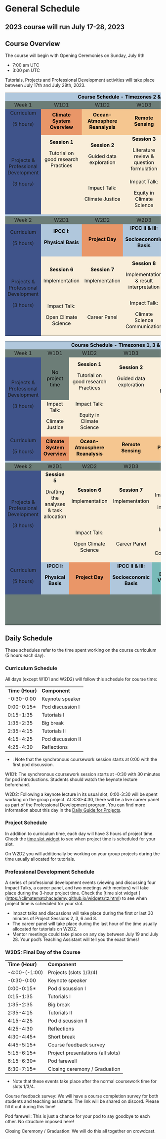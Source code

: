 # General Schedule


## 2023 course will run July 17-28, 2023


## Course Overview

The course will begin with Opening Ceremonies on Sunday, July 9th

* 7:00 am UTC
* 3:00 pm UTC

Tutorials, Projects and Professional Development activities will take place between July 17th and July 28th, 2023.


<table>
  <tr>
   <td colspan="6" bgcolor="#B0C7DC" align="center" ><strong><font color="black" > Course Schedule - Timezones 2 & 5 </font></strong>
   </td>
  </tr>
  <tr>
   <td bgcolor="#6C7D77" align="center" >Week 1
   </td>
   <td bgcolor="#6C7D77" align="center" >W1D1
   </td>
   <td bgcolor="#6C7D77" align="center" >W1D2
   </td>
   <td bgcolor="#6C7D77" align="center" >W1D3
   </td>
   <td bgcolor="#6C7D77" align="center" >W1D4
   </td>
   <td bgcolor="#6C7D77" align="center" >W1D5
   </td>
  </tr>
  <tr>
   <td bgcolor="#3F538A" align="center" >Curriculum
<p>
(5 hours)
   </td>
   <td bgcolor="#E99668" align="center" ><strong><font color="black" > Climate System Overview </font></strong>
   </td>
   <td bgcolor="#F5C690" align="center" ><strong><font color="black" > Ocean-Atmosphere Reanalysis </font></strong>
   </td>
   <td bgcolor="#F5C690" align="center" ><strong><font color="black" > Remote Sensing </font></strong>
   </td>
   <td bgcolor="#F5C690" align="center" ><strong><font color="black" > Paleoclimate </font></strong>
   </td>
   <td bgcolor="#B0C7DC" align="center" ><strong><font color="black" > Climate Modeling </font></strong>
   </td>
  </tr>
  <tr>
   <td bgcolor="#3F538A" >
   </td>
   <td bgcolor="#E99668"  align="center" ><img tutorials/static/icon_W1D1.png >
   </td>
   <td bgcolor="#F5C690"  align="center" ><img tutorials/static/icon_W1D2.png >
   </td>
   <td bgcolor="#F5C690"  align="center" ><img tutorials/static/icon_W1D3.png >
   </td>
   <td bgcolor="#F5C690"  align="center" ><img tutorials/static/icon_W1D4.png >
   </td>
   <td bgcolor="#B0C7DC"  align="center" ><img tutorials/static/icon_W1D5.png >
   </td>
  </tr>
  <tr>
   <td rowspan="2" bgcolor="#3F538A"  align="center" >Projects & Professional Development
<p>
(3 hours)
   </td>
   <td bgcolor="#F9EEDA" style="color:black" align="center" ><strong><font color="black"> Session 1 </font></strong>
<p>
<font color="black"> Tutorial on good research Practices </font>
   </td>
   <td bgcolor="#F9EEDA" style="color:black" align="center" ><strong><font color="black"> Session 2 </font></strong>
<p>
<font color="black"> Guided data exploration </font>
   </td>
   <td bgcolor="#F9EEDA" style="color:black" align="center" ><strong><font color="black"> Session 3 </font></strong>
<p>
<font color="black">Literature review & question formulation</font>
   </td>
   <td bgcolor="#F9EEDA" style="color:black" align="center" ><strong><font color="black"> Session 4 </font></strong>
<p>
<font color="black"> Proposal writing, swaps & submission </font>
   </td>
   <td bgcolor="#F9EEDA" style="color:black" align="center" ><strong><font color="black"> Session 5 </font></strong>
<p>
<font color="black"> Drafting the analyses & task allocation </font>
   </td>
  </tr>
  <tr>
   <td bgcolor="#F9EEDA" >
   </td>
   <td bgcolor="#F9EEDA" align="center" ><font color="black" > Impact Talk: </font>
<p>
<font color="black"> Climate Justice</font>
   </td>
   <td bgcolor="#F9EEDA" align="center" ><font color="black" > Impact Talk: </font>
<p><font color="black"> Equity in Climate Science </font>
   </td>
   <td bgcolor="#F9EEDA" >
   </td>
   <td bgcolor="#F9EEDA" >
   </td>
   <td bgcolor="#F9EEDA" >
   </td>
  </tr>
  <tr>
   <td colspan="6"  bgcolor="#B0C7DC" >
   </td>
  </tr>
  <tr>
   <td bgcolor="#6C7D77"  align="center" >Week 2
   </td>
   <td bgcolor="#6C7D77"  align="center" >W2D1
   </td>
   <td bgcolor="#6C7D77"  align="center" >W2D2
   </td>
   <td bgcolor="#6C7D77"  align="center" >W2D3
   </td>
   <td bgcolor="#6C7D77"  align="center" >W2D4
   </td>
   <td bgcolor="#6C7D77"  align="center" >W2D5
   </td>
  </tr>
  <tr>
   <td rowspan="2" bgcolor="#3F538A" align="center" >Curriculum
<p>
(5 hours)
   </td>
   <td bgcolor="#B0C7DC"  align="center" ><strong><font color="black"> IPCC I: </font></strong>
<p>
<strong><font color="black"> Physical Basis </font></strong>
   </td>
   <td bgcolor="#E99668"  align="center" ><strong><font color="black"> Project Day </font></strong>
   </td>
   <td bgcolor="#B0C7DC"  align="center" ><strong><font color="black"> IPCC II & III: </font></strong>
<p>
<strong><font color="black"> Socioeconomic Basis </font></strong>
   </td>
   <td bgcolor="#78BAB8"  align="center" ><strong><font color="black"> Extremes & Vulnerability </font></strong>
   </td>
   <td bgcolor="#78BAB8"  align="center" ><strong><font color="black"> Adaptation & Impact </font></strong>
   </td>
  </tr>
  <tr>
   <td bgcolor="#B0C7DC"  align="center" ><img tutorials/static/icon_W2D1.png >
   </td>
   <td bgcolor="#E99668"  align="center" ><img tutorials/static/icon_W2D2.png >
   </td>
   <td bgcolor="#B0C7DC"  align="center" ><img tutorials/static/icon_W2D3.png >
   </td>
   <td bgcolor="#78BAB8"  align="center" ><img tutorials/static/icon_W2D4.png >
   </td>
   <td bgcolor="#78BAB8"  align="center" ><img tutorials/static/icon_W2D5.png >
   </td>
  </tr>
  <tr>
   <td rowspan="2" bgcolor="#3F538A"  align="center" >Projects & Professional Development
<p>
(3 hours)
   </td>
   <td bgcolor="#F9EEDA" align="center" ><strong><font color="black"> Session 6 </font></strong>
<p>
<font color="black"> Implementation </font>
   </td>
   <td bgcolor="#F9EEDA"  align="center" ><strong><font color="black"> Session 7 </font></strong>
<p>
<font color="black"> Implementation </font>
   </td>
   <td bgcolor="#F9EEDA" align="center" ><strong><font color="black"> Session 8 </font></strong>
<p>
<font color="black"> Implementation & result interpretation </font>
   </td>
   <td bgcolor="#F9EEDA" align="center" ><strong><font color="black"> Session 9 </font></strong>
<p>
<font color="black"align="center" > Presentation preparation & project submission </font>
   </td>
   <td bgcolor="#F9EEDA" align="center" ><font color="black"> Presentations </font>
<p>
<font color="black"> Closing ceremony </font>
   </td>
  </tr>
  <tr>
   <td bgcolor="#F9EEDA" align="center" ><font color="black"> Impact Talk: </font>
<p>
<font color="black"> Open Climate Science </font>
   </td>
   <td bgcolor="#F9EEDA" align="center" ><font color="black"> Career Panel </font>
   </td>
   <td bgcolor="#F9EEDA" align="center" ><font color="black"> Impact Talk:  </font>
<p>
<font color="black"align="center" > Climate Science Communication</font>
   </td>
   <td bgcolor="#F9EEDA" >
   </td>
   <td bgcolor="#F9EEDA" >
   </td>
  </tr>
</table>



<table>
  <tr>
   <td colspan="6"  bgcolor="#B0C7DC" align="center" ><strong><font color="black"> Course Schedule - Timezones 1, 3 & 4</font> </strong>
   </td>
  </tr>
  <tr>
   <td bgcolor="#6C7D77" align="center" >Week 1
   </td>
   <td bgcolor="#6C7D77" align="center" >W1D1
   </td>
   <td bgcolor="#6C7D77" align="center" >W1D2
   </td>
   <td bgcolor="#6C7D77" align="center" >W1D3
   </td>
   <td bgcolor="#6C7D77" align="center" >W1D4
   </td>
   <td bgcolor="#6C7D77" align="center" >W1D5
   </td>
  </tr>
  <tr>
   <td rowspan="2" bgcolor="#3F538A" align="center" >Projects & Professional Development
<p>
(3 hours)
   </td>
   <td bgcolor="#6C7D77" align="center" ><font color="black"> No project time</font>
   </td>
   <td bgcolor="#F9EEDA" align="center" ><strong><font color="black"> Session 1</strong>
<p>
<font color="black"> Tutorial on good research Practices</font>
   </td>
   <td bgcolor="#F9EEDA" align="center" ><strong><font color="black"> Session 2</font> </strong>
<p>
<font color="black"> Guided data exploration</font>
   </td>
   <td bgcolor="#F9EEDA" align="center" ><strong><font color="black"> Session 3</font> </strong>
<p>
<font color="black"> Literature review & question formulation</font>
   </td>
   <td bgcolor="#F9EEDA" align="center" ><strong><font color="black"> Session 4</font> </strong>
<p>
<font color="black"> Proposal writing, swaps & submission</font>
   </td>
  </tr>
  <tr>
   <td bgcolor="#F9EEDA" align="center" ><font color="black"> Impact Talk:</font>
<p>
<font color="black"> Climate Justice</font>
   </td>
   <td bgcolor="#F9EEDA" align="center" ><font color="black"> Impact Talk: </font>
<p>
<font color="black"> Equity in Climate Science</font>
   </td>
   <td bgcolor="#F9EEDA" >
   </td>
   <td bgcolor="#F9EEDA" >
   </td>
   <td bgcolor="#F9EEDA" >
   </td>
  </tr>
  <tr>
   <td rowspan="2" bgcolor="#3F538A" align="center" >Curriculum
<p>
(5 hours)
   </td>
   <td bgcolor="#E99668" align="center" ><strong><font color="black"> Climate System Overview</font> </strong>
   </td>
   <td bgcolor="#F5C690" align="center" ><strong><font color="black"> Ocean-Atmosphere Reanalysis</font> </strong>
   </td>
   <td bgcolor="#F5C690" align="center" ><strong><font color="black"> Remote Sensing</font> </strong>
   </td>
   <td bgcolor="#F5C690" align="center" ><strong><font color="black"> Paleoclimate</font> </strong>
   </td>
   <td bgcolor="#B0C7DC" align="center" ><strong><font color="black"> Climate Modeling</font> </strong>
   </td>
  </tr>
  <tr>
   <td bgcolor="#E99668" >
   </td>
   <td bgcolor="#F5C690" >
   </td>
   <td bgcolor="#F5C690" >
   </td>
   <td bgcolor="#F5C690" >
   </td>
   <td bgcolor="#B0C7DC" >
   </td>
  </tr>
  <tr>
   <td colspan="6"  bgcolor="#B0C7DC" >
   </td>
  </tr>
  <tr>
   <td bgcolor="#6C7D77" align="center" >Week 2
   </td>
   <td bgcolor="#6C7D77" align="center" >W2D1
   </td>
   <td bgcolor="#6C7D77" align="center" >W2D2
   </td>
   <td bgcolor="#6C7D77" align="center" >W2D3
   </td>
   <td bgcolor="#6C7D77" align="center" >W2D4
   </td>
   <td bgcolor="#6C7D77" align="center" >W2D5
   </td>
  </tr>
  <tr>
   <td rowspan="2" bgcolor="#3F538A" align="center" >Projects & Professional Development
<p>
(3 hours)
   </td>
   <td bgcolor="#F9EEDA" align="center" ><strong><font color="black"> Session 5</font> </strong>
<p>
<font color="black"> Drafting the analyses & task allocation</font>
   </td>
   <td bgcolor="#F9EEDA" align="center" ><strong><font color="black"> Session 6</font> </strong>
<p>
<font color="black"> Implementation</font>
   </td>
   <td bgcolor="#F9EEDA" align="center" ><strong><font color="black"> Session 7</font> </strong>
<p>
<font color="black"> Implementation</font>
   </td>
   <td bgcolor="#F9EEDA" align="center" ><strong><font color="black"> Session 8</font> </strong>
<p>
<font color="black"> Implementation & result interpretation</font>
   </td>
   <td bgcolor="#F9EEDA" align="center" ><strong><font color="black"> Session 9</font> </strong>
<p>
<font color="black"> Presentation preparation & project submission</font>
   </td>
  </tr>
  <tr>
   <td bgcolor="#F9EEDA" >
   </td>
   <td bgcolor="#F9EEDA" align="center" ><font color="black"> Impact Talk: </font>
<p>
<font color="black"> Open Climate Science</font>
   </td>
   <td bgcolor="#F9EEDA" align="center" ><font color="black"> Career Panel </font>
   </td>
   <td bgcolor="#F9EEDA" align="center" ><font color="black"> Impact Talk: </font>
<p>
<font color="black"> Climate Science Communication</font>
   </td>
   <td bgcolor="#F9EEDA" >
   </td>
  </tr>
  <tr>
   <td rowspan="2" bgcolor="#3F538A" align="center" >Curriculum
<p>
(5 hours)
   </td>
   <td bgcolor="#B0C7DC" align="center" ><strong><font color="black"> IPCC I:</font> </strong>
<p>
<strong><font color="black"> Physical Basis</font> </strong>
   </td>
   <td bgcolor="#E99668" align="center" ><strong><font color="black"> Project Day</font> </strong>
   </td>
   <td bgcolor="#B0C7DC" align="center" ><strong><font color="black"> IPCC II & III:</font> </strong>
<p>
<strong><font color="black"> Socioeconomic Basis</font> </strong>
   </td>
   <td bgcolor="#78BAB8" align="center" ><strong><font color="black"> Extremes & Vulnerability</font> </strong>
   </td>
   <td bgcolor="#78BAB8" align="center" ><strong><font color="black"> Adaptation & Impact</font> </strong>
   </td>
  </tr>
  <tr>
   <td bgcolor="#B0C7DC" >
   </td>
   <td bgcolor="#E99668" >
   </td>
   <td bgcolor="#B0C7DC" >
   </td>
   <td bgcolor="#78BAB8" >
   </td>
   <td bgcolor="#78BAB8" >
   </td>
  </tr>
  <tr>
   <td bgcolor="#6C7D77" >
   </td>
   <td bgcolor="#6C7D77" >
   </td>
   <td bgcolor="#6C7D77" >
   </td>
   <td bgcolor="#6C7D77" >
   </td>
   <td bgcolor="#6C7D77" >
   </td>
   <td bgcolor="#F9EEDA" align="center" ><font color="black"> Presentations
<p>
<font color="black"> Closing ceremony
   </td>
  </tr>
</table>



## Daily Schedule

These schedules refer to the time spent working on the course curriculum (5 hours each day).


### Curriculum Schedule

All days (except W1D1 and W2D2) will follow this schedule for course time:


<table>
  <tr>
   <td><strong>Time (Hour)</strong>
   </td>
   <td><strong>Component</strong>
   </td>
  </tr>
  <tr>
   <td>-0:30-0:00
   </td>
   <td>Keynote speaker
   </td>
  </tr>
  <tr>
   <td>0:00-0:15*
   </td>
   <td>Pod discussion I
   </td>
  </tr>
  <tr>
   <td>0:15-1:35
   </td>
   <td>Tutorials I
   </td>
  </tr>
  <tr>
   <td>1:35-2:35
   </td>
   <td>Big break
   </td>
  </tr>
  <tr>
   <td>2:35-4:15
   </td>
   <td>Tutorials II
   </td>
  </tr>
  <tr>
   <td>4:15-4:25
   </td>
   <td>Pod discussion II
   </td>
  </tr>
  <tr>
   <td>4:25-4:30
   </td>
   <td>Reflections
   </td>
  </tr>
</table>


* : Note that the synchronous coursework session starts at 0:00 with the first pod discussion.

W1D1: The synchronous coursework session starts at -0:30 with 30 minutes for pod introductions. Students should watch the keynote lecture beforehand.

W2D2: Following a keynote lecture in its usual slot, 0:00-3:30 will be spent working on the group project. At 3:30-4:30, there will be a live career panel as part of the Professional Development program. You can find more information about this day in the [Daily Guide for Projects](https://climatematchacademy.github.io/projects/docs/project_guidance.html#project-day-w2d2).


### Project Schedule

In addition to curriculum time, each day will have 3 hours of project time. Check the [time slot widget](https://climatematchacademy.github.io/widgets/tz.html) to see when project time is scheduled for your slot.

On W2D2 you will additionally be working on your group projects during the time usually allocated for tutorials.


### Professional Development Schedule

A series of professional development events (viewing and discussing four Impact Talks, a career panel, and two meetings with mentors) will take place during the 3-hour project time. Check the [time slot widget [](https://climatematchacademy.github.io/widgets/tz.html)](https://climatematchacademy.github.io/widgets/tz.html) to see when project time is scheduled for your slot.



* Impact talks and discussions will take place during the first or last 30 minutes of Project Sessions 2, 3, 6 and 8.
* The career panel will take place during the last hour of the time usually allocated for tutorials on W2D2.
* Mentor meetings could take place on any day between July 19 and July 28. Your pod’s Teaching Assistant will tell you the exact times!


### W2D5: Final Day of the Course


<table>
  <tr>
   <td><strong>Time (Hour)</strong>
   </td>
   <td><strong>Component</strong>
   </td>
  </tr>
  <tr>
   <td>-4:00-(-1:00)
   </td>
   <td>Projects (slots 1/3/4)
   </td>
  </tr>
  <tr>
   <td>-0:30-0:00
   </td>
   <td>Keynote speaker
   </td>
  </tr>
  <tr>
   <td>0:00-0:15*
   </td>
   <td>Pod discussion I
   </td>
  </tr>
  <tr>
   <td>0:15-1:35
   </td>
   <td>Tutorials I
   </td>
  </tr>
  <tr>
   <td>1:35-2:35
   </td>
   <td>Big break
   </td>
  </tr>
  <tr>
   <td>2:35-4:15
   </td>
   <td>Tutorials II
   </td>
  </tr>
  <tr>
   <td>4:15-4:25
   </td>
   <td>Pod discussion II
   </td>
  </tr>
  <tr>
   <td>4:25-4:30
   </td>
   <td>Reflections
   </td>
  </tr>
  <tr>
   <td>4:30-4:45*
   </td>
   <td>Short break
   </td>
  </tr>
  <tr>
   <td>4:45-5:15*
   </td>
   <td>Course feedback survey
   </td>
  </tr>
  <tr>
   <td>5:15-6:15*
   </td>
   <td>Project presentations (all slots)
   </td>
  </tr>
  <tr>
   <td>6:15-6:30*
   </td>
   <td>Pod farewell
   </td>
  </tr>
  <tr>
   <td>6:30-7:15*
   </td>
   <td>Closing ceremony / Graduation
   </td>
  </tr>
</table>


* Note that these events take place after the normal coursework time for slots 1/3/4.

Course feedback survey: We will have a course completion survey for both students and teaching assistants. The link will be shared on discord. Please fill it out during this time!

Pod farewell: This is just a chance for your pod to say goodbye to each other. No structure imposed here!

Closing Ceremony / Graduation: We will do this all together on crowdcast.

